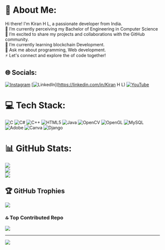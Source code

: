 # 💫 About Me:
Hi there! I'm Kiran H L, a passionate developer from India.<br>🔭 I’m currently perceiving my Bachelor of Engineering in Computer Science<br>👯 I’m excited to share my projects and collaborations with the GitHub  community.<br>🌱 I’m currently learning blockchain Development.<br>💬 Ask me about programming, Web development.<br>⚡ Let's connect and explore the of code together!


## 🌐 Socials:
[![Instagram](https://img.shields.io/badge/Instagram-%23E4405F.svg?logo=Instagram&logoColor=white)](https://instagram.com/___17___jan___) [![LinkedIn](https://img.shields.io/badge/LinkedIn-%230077B5.svg?logo=linkedin&logoColor=white)](https://linkedin.com/in/Kiran H L) [![YouTube](https://img.shields.io/badge/YouTube-%23FF0000.svg?logo=YouTube&logoColor=white)](https://youtube.com/@kiranhl8858) 

# 💻 Tech Stack:
![C](https://img.shields.io/badge/c-%2300599C.svg?style=flat&logo=c&logoColor=white) ![C#](https://img.shields.io/badge/c%23-%23239120.svg?style=flat&logo=csharp&logoColor=white) ![C++](https://img.shields.io/badge/c++-%2300599C.svg?style=flat&logo=c%2B%2B&logoColor=white) ![HTML5](https://img.shields.io/badge/html5-%23E34F26.svg?style=flat&logo=html5&logoColor=white) ![Java](https://img.shields.io/badge/java-%23ED8B00.svg?style=flat&logo=openjdk&logoColor=white) ![OpenCV](https://img.shields.io/badge/opencv-%23white.svg?style=flat&logo=opencv&logoColor=white) ![OpenGL](https://img.shields.io/badge/OpenGL-%23FFFFFF.svg?style=flat&logo=opengl) ![MySQL](https://img.shields.io/badge/mysql-4479A1.svg?style=flat&logo=mysql&logoColor=white) ![Adobe](https://img.shields.io/badge/adobe-%23FF0000.svg?style=flat&logo=adobe&logoColor=white) ![Canva](https://img.shields.io/badge/Canva-%2300C4CC.svg?style=flat&logo=Canva&logoColor=white) ![Django](https://img.shields.io/badge/django-%23092E20.svg?style=flat&logo=django&logoColor=white)
# 📊 GitHub Stats:
![](https://github-readme-stats.vercel.app/api?username=Kiranhl17&theme=dark&hide_border=false&include_all_commits=false&count_private=false)<br/>
![](https://github-readme-streak-stats.herokuapp.com/?user=Kiranhl17&theme=dark&hide_border=false)<br/>
![](https://github-readme-stats.vercel.app/api/top-langs/?username=Kiranhl17&theme=dark&hide_border=false&include_all_commits=false&count_private=false&layout=compact)

## 🏆 GitHub Trophies
![](https://github-profile-trophy.vercel.app/?username=Kiranhl17&theme=radical&no-frame=false&no-bg=true&margin-w=4)

### 🔝 Top Contributed Repo
![](https://github-contributor-stats.vercel.app/api?username=Kiranhl17&limit=5&theme=dark&combine_all_yearly_contributions=true)

---
[![](https://visitcount.itsvg.in/api?id=Kiranhl17&icon=0&color=0)](https://visitcount.itsvg.in)

<!-- Proudly created with GPRM ( https://gprm.itsvg.in ) -->
